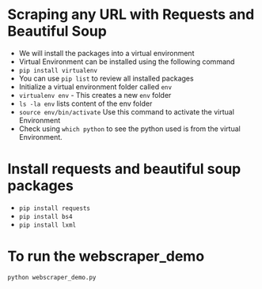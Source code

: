# Scraping any URL with Requests and Beautiful Soup

- We will install the packages into a virtual environment
- Virtual Environment can be installed using the following command
- `pip install virtualenv`
- You can use `pip list` to review all installed packages
- Initialize a virtual environment folder called `env`
- `virtualenv env` - This creates a new `env` folder
- `ls -la env` lists content of the env folder
- `source env/bin/activate` Use this command to activate the virtual Environment
- Check using `which python` to see the python used is from the virtual Environment.

# Install requests and beautiful soup packages

- `pip install requests`
- `pip install bs4`
- `pip install lxml`

# To run the webscraper_demo

```
python webscraper_demo.py
```
